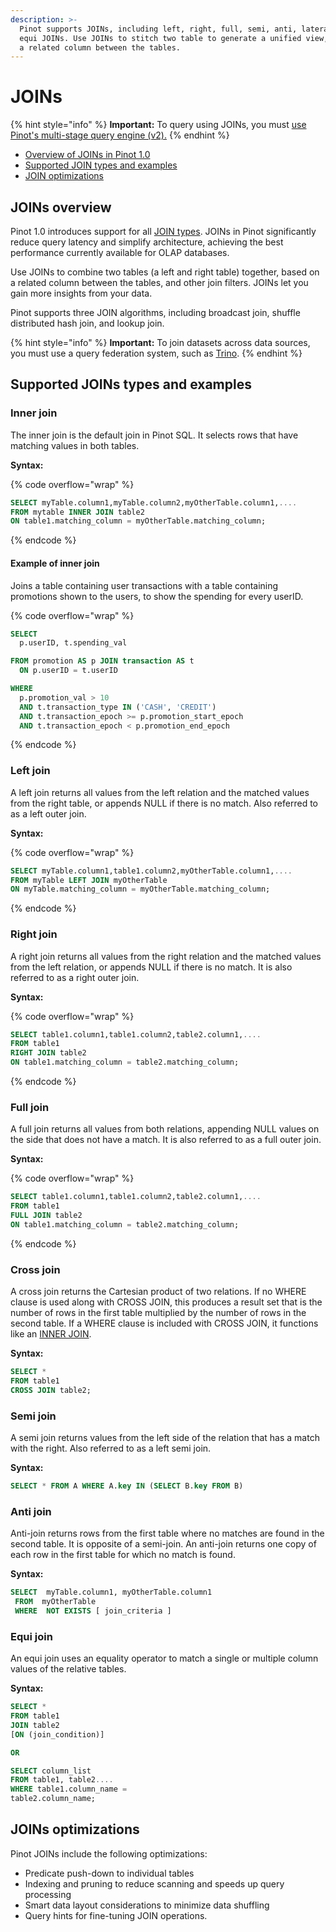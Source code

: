 ```yaml
---
description: >-
  Pinot supports JOINs, including left, right, full, semi, anti, lateral, and
  equi JOINs. Use JOINs to stitch two table to generate a unified view, based on
  a related column between the tables.
---
```


# JOINs

{% hint style="info" %}
**Important:** To query using JOINs, you must [use Pinot's multi-stage query engine (v2).](../../developers/advanced/v2-multi-stage-query-engine.md)
{% endhint %}

* [Overview of JOINs in Pinot 1.0](joins.md#joins-overview)
* [Supported JOIN types and examples](joins.md#supported-joins-types-and-examples)
* [JOIN optimizations](joins.md#joins-optimizations)

## JOINs overview

Pinot 1.0 introduces support for all [JOIN types](joins.md#supported-joins-types-and-examples). JOINs in Pinot significantly reduce query latency and simplify architecture, achieving the best performance currently available for OLAP databases.&#x20;

Use JOINs to combine two tables (a left and right table) together, based on a related column between the tables, and other join filters. JOINs let you gain more insights from your data.&#x20;

Pinot supports three JOIN algorithms, including broadcast join, shuffle distributed hash join, and lookup join.&#x20;

{% hint style="info" %}
**Important:** To join datasets across data sources, you must use a query federation system, such as [Trino](https://trino.io/docs/current/).&#x20;
{% endhint %}

## Supported JOINs types and examples

### Inner join

The inner join is the default join in Pinot SQL. It selects rows that have matching values in both tables.

**Syntax:**

{% code overflow="wrap" %}
```sql
SELECT myTable.column1,myTable.column2,myOtherTable.column1,....
FROM mytable INNER JOIN table2
ON table1.matching_column = myOtherTable.matching_column;
```
{% endcode %}

#### Example of inner join

Joins a table containing user transactions with a table containing promotions shown to the users, to show the spending for every userID.

{% code overflow="wrap" %}
```sql
SELECT 
  p.userID, t.spending_val

FROM promotion AS p JOIN transaction AS t 
  ON p.userID = t.userID

WHERE
  p.promotion_val > 10
  AND t.transaction_type IN ('CASH', 'CREDIT')  
  AND t.transaction_epoch >= p.promotion_start_epoch
  AND t.transaction_epoch < p.promotion_end_epoch  
```
{% endcode %}

### Left join

A left join returns all values from the left relation and the matched values from the right table, or appends NULL if there is no match. Also referred to as a left outer join.

**Syntax:**

{% code overflow="wrap" %}
```sql
SELECT myTable.column1,table1.column2,myOtherTable.column1,....
FROM myTable LEFT JOIN myOtherTable
ON myTable.matching_column = myOtherTable.matching_column;
```
{% endcode %}

### R**ight join**

A right join returns all values from the right relation and the matched values from the left relation, or appends NULL if there is no match. It is also referred to as a right outer join.

**Syntax:**

{% code overflow="wrap" %}
```sql
SELECT table1.column1,table1.column2,table2.column1,....
FROM table1 
RIGHT JOIN table2
ON table1.matching_column = table2.matching_column;
```
{% endcode %}

### F**ull join**

A full join returns all values from both relations, appending NULL values on the side that does not have a match. It is also referred to as a full outer join.

**Syntax:**

{% code overflow="wrap" %}
```sql
SELECT table1.column1,table1.column2,table2.column1,....
FROM table1 
FULL JOIN table2
ON table1.matching_column = table2.matching_column;
```
{% endcode %}

### Cross join

A cross join returns the Cartesian product of two relations. If no WHERE clause is used along with CROSS JOIN, this produces a result set that is the number of rows in the first table multiplied by the number of rows in the second table. If a WHERE clause is included with CROSS JOIN, it functions like an [INNER JOIN](joins.md#inner-join).

**Syntax:**

```sql
SELECT * 
FROM table1 
CROSS JOIN table2;
```

### S**emi join**

A semi join returns values from the left side of the relation that has a match with the right. Also referred to as a left semi join.

**Syntax:**

```sql
SELECT * FROM A WHERE A.key IN (SELECT B.key FROM B)
```

### A**nti join**

Anti-join returns rows from the first table where no matches are found in the second table. It is opposite of a semi-join. An anti-join returns one copy of each row in the first table for which no match is found.

**Syntax:**

```sql
SELECT  myTable.column1, myOtherTable.column1
 FROM  myOtherTable
 WHERE  NOT EXISTS [ join_criteria ]
```

### Equi join

An equi join uses an equality operator to match a single or multiple column values of the relative tables.&#x20;

**Syntax:**

```sql
SELECT *
FROM table1 
JOIN table2
[ON (join_condition)]

OR

SELECT column_list 
FROM table1, table2....
WHERE table1.column_name =
table2.column_name; 
```

## JOINs optimizations

Pinot JOINs include the following optimizations:

* Predicate push-down to individual tables
* Indexing and pruning to reduce scanning and speeds up query processing
* Smart data layout considerations to minimize data shuffling
* Query hints for fine-tuning JOIN operations.&#x20;







